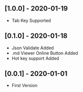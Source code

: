 ## [1.0.0] - 2020-01-19
- Tab Key Supported

## [0.1.0] - 2020-01-18
- Json Validate Added
- .md Viewer Online Button Added
- Hot key support Added

## [0.0.1] - 2020-01-01
- First Version